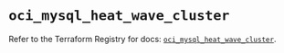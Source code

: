 # `oci_mysql_heat_wave_cluster`

Refer to the Terraform Registry for docs: [`oci_mysql_heat_wave_cluster`](https://registry.terraform.io/providers/hashicorp/oci/7.19.0/docs/resources/mysql_heat_wave_cluster).
